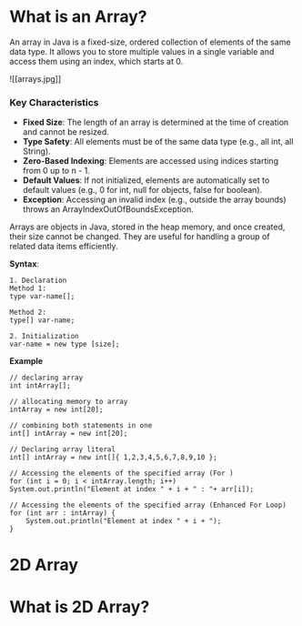 # What is an Array?

An array in Java is a fixed-size, ordered collection of elements of the same data type. It allows you to store multiple values in a single variable and access them using an index, which starts at 0.

![[arrays.jpg]]
### Key Characteristics

- **Fixed Size**: The length of an array is determined at the time of creation and cannot be resized.
- **Type Safety**: All elements must be of the same data type (e.g., all int, all String).
- **Zero-Based Indexing**: Elements are accessed using indices starting from 0 up to n - 1.
- **Default Values**: If not initialized, elements are automatically set to default values (e.g., 0 for int, null for objects, false for boolean).
- **Exception**: Accessing an invalid index (e.g., outside the array bounds) throws an ArrayIndexOutOfBoundsException.

Arrays are objects in Java, stored in the heap memory, and once created, their size cannot be changed. They are useful for handling a group of related data items efficiently.

**Syntax**:
```
1. Declaration
Method 1:  
type var-name[];

Method 2:  
type[] var-name;

2. Initialization
var-name = new type [size];
```


**Example**
```
// declaring array  
int intArray[];

// allocating memory to array  
intArray = new int[20];

// combining both statements in one  
int[] intArray = new int[20];

// Declaring array literal  
int[] intArray = new int[]{ 1,2,3,4,5,6,7,8,9,10 };

// Accessing the elements of the specified array (For )
for (int i = 0; i < intArray.length; i++)  
System.out.println("Element at index " + i + " : "+ arr[i]);

// Accessing the elements of the specified array (Enhanced For Loop)
for (int arr : intArray) {
	System.out.println("Element at index " + i + ");
}
```

# 2D Array

# What is 2D Array?

